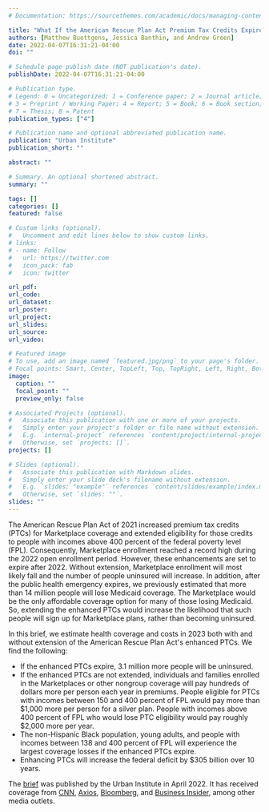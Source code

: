 ```yaml
---
# Documentation: https://sourcethemes.com/academic/docs/managing-content/

title: "What If the American Rescue Plan Act Premium Tax Credits Expire? Coverage and Cost Projections for 2023"
authors: [Matthew Buettgens, Jessica Banthin, and Andrew Green]
date: 2022-04-07T16:31:21-04:00
doi: ""

# Schedule page publish date (NOT publication's date).
publishDate: 2022-04-07T16:31:21-04:00

# Publication type.
# Legend: 0 = Uncategorized; 1 = Conference paper; 2 = Journal article;
# 3 = Preprint / Working Paper; 4 = Report; 5 = Book; 6 = Book section;
# 7 = Thesis; 8 = Patent
publication_types: ["4"]

# Publication name and optional abbreviated publication name.
publication: "Urban Institute"
publication_short: ""

abstract: ""

# Summary. An optional shortened abstract.
summary: ""

tags: []
categories: []
featured: false

# Custom links (optional).
#   Uncomment and edit lines below to show custom links.
# links:
# - name: Follow
#   url: https://twitter.com
#   icon_pack: fab
#   icon: twitter

url_pdf:
url_code:
url_dataset:
url_poster:
url_project:
url_slides:
url_source:
url_video:

# Featured image
# To use, add an image named `featured.jpg/png` to your page's folder. 
# Focal points: Smart, Center, TopLeft, Top, TopRight, Left, Right, BottomLeft, Bottom, BottomRight.
image:
  caption: ""
  focal_point: ""
  preview_only: false

# Associated Projects (optional).
#   Associate this publication with one or more of your projects.
#   Simply enter your project's folder or file name without extension.
#   E.g. `internal-project` references `content/project/internal-project/index.md`.
#   Otherwise, set `projects: []`.
projects: []

# Slides (optional).
#   Associate this publication with Markdown slides.
#   Simply enter your slide deck's filename without extension.
#   E.g. `slides: "example"` references `content/slides/example/index.md`.
#   Otherwise, set `slides: ""`.
slides: ""
---
```

The American Rescue Plan Act of 2021 increased premium tax credits (PTCs) for Marketplace coverage and extended eligibility for those credits to people with incomes above 400 percent of the federal poverty level (FPL). Consequently, Marketplace enrollment reached a record high during the 2022 open enrollment period. However, these enhancements are set to expire after 2022. Without extension, Marketplace enrollment will most likely fall and the number of people uninsured will increase. In addition, after the public health emergency expires, we previously estimated that more than 14 million people will lose Medicaid coverage. The Marketplace would be the only affordable coverage option for many of those losing Medicaid. So, extending the enhanced PTCs would increase the likelihood that such people will sign up for Marketplace plans, rather than becoming uninsured.

In this brief, we estimate health coverage and costs in 2023 both with and without extension of the American Rescue Plan Act's enhanced PTCs. We find the following:

- If the enhanced PTCs expire, 3.1 million more people will be uninsured.
- If the enhanced PTCs are not extended, individuals and families enrolled in the Marketplaces or other nongroup coverage will pay hundreds of dollars more per person each year in premiums. People eligible for PTCs with incomes between 150 and 400 percent of FPL would pay more than \$1,000 more per person for a silver plan. People with incomes above 400 percent of FPL who would lose PTC eligibility would pay roughly \$2,000 more per year.
- The non-Hispanic Black population, young adults, and people with incomes between 138 and 400 percent of FPL will experience the largest coverage losses if the enhanced PTCs expire.
- Enhancing PTCs will increase the federal deficit by $305 billion over 10 years.


The [brief](https://www.urban.org/research/publication/what-if-american-rescue-plan-act-premium-tax-credits-expire) was published by the Urban Institute in April 2022. It has received coverage from [CNN](https://edition.cnn.com/2022/07/14/politics/joe-manchin-wont-support-climate-or-tax-provisions/index.html), [Axios](https://www.axios.com/affordable-care-act-health-insurance-democrats-61487682-7fa2-4cb6-8f32-f7b667ca439d.html), [Bloomberg](https://www.bloomberg.com/opinion/articles/2022-06-30/end-of-covid-era-medicaid-aca-subsidies-could-create-a-health-insurance-crisis), and [Business Insider](https://www.businessinsider.com/democrats-obamacare-manchin-midterm-elections-health-insurance-bills-2022-5), among other media outlets.